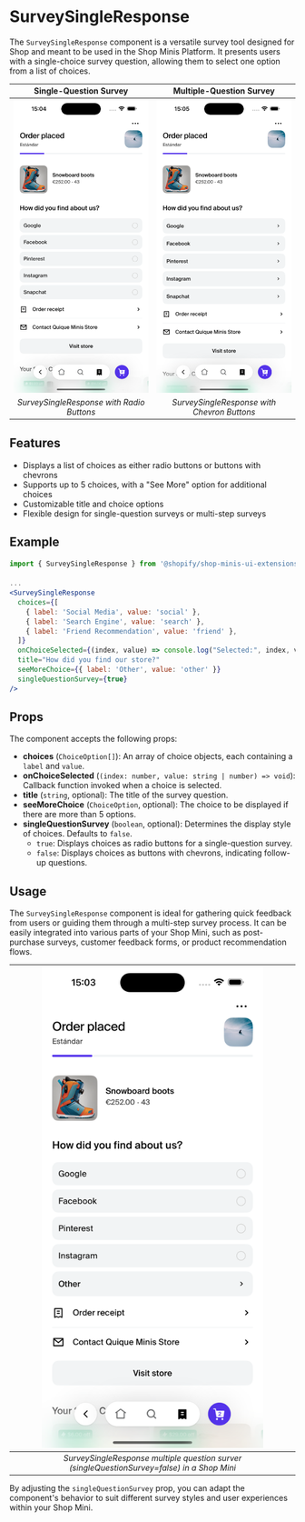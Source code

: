 # SurveySingleResponse

The `SurveySingleResponse` component is a versatile survey tool designed for Shop and meant to be used in the Shop Minis Platform. It presents users with a single-choice survey question, allowing them to select one option from a list of choices.

|                         Single-Question Survey                          |                          Multiple-Question Survey                           |
| :---------------------------------------------------------------------: | :-------------------------------------------------------------------------: |
| ![Single-Question Survey Example](assets/single-question-5-options.png) | ![Multiple-Question Survey Example](assets/multiple-question-5-options.png) |
|                _SurveySingleResponse with Radio Buttons_                |                 _SurveySingleResponse with Chevron Buttons_                 |

## Features

- Displays a list of choices as either radio buttons or buttons with chevrons
- Supports up to 5 choices, with a "See More" option for additional choices
- Customizable title and choice options
- Flexible design for single-question surveys or multi-step surveys

## Example

```jsx
import { SurveySingleResponse } from '@shopify/shop-minis-ui-extensions'

...
<SurveySingleResponse
  choices={[
    { label: 'Social Media', value: 'social' },
    { label: 'Search Engine', value: 'search' },
    { label: 'Friend Recommendation', value: 'friend' },
  ]}
  onChoiceSelected={(index, value) => console.log("Selected:", index, value)}
  title="How did you find our store?"
  seeMoreChoice={{ label: 'Other', value: 'other' }}
  singleQuestionSurvey={true}
/>
```

## Props

The component accepts the following props:

- **choices** (`ChoiceOption[]`): An array of choice objects, each containing a `label` and `value`.
- **onChoiceSelected** (`(index: number, value: string | number) => void`): Callback function invoked when a choice is selected.
- **title** (`string`, optional): The title of the survey question.
- **seeMoreChoice** (`ChoiceOption`, optional): The choice to be displayed if there are more than 5 options.
- **singleQuestionSurvey** (`boolean`, optional): Determines the display style of choices. Defaults to `false`.
  - `true`: Displays choices as radio buttons for a single-question survey.
  - `false`: Displays choices as buttons with chevrons, indicating follow-up questions.

## Usage

The `SurveySingleResponse` component is ideal for gathering quick feedback from users or guiding them through a multi-step survey process. It can be easily integrated into various parts of your Shop Mini, such as post-purchase surveys, customer feedback forms, or product recommendation flows.

| <img src="assets/single-question-7-options.png" alt="SurveySingleResponse in context" width="390"> |
| :------------------------------------------------------------------------------------------------: |
|    _SurveySingleResponse multiple question surver (singleQuestionSurvey=false) in a Shop Mini_     |

By adjusting the `singleQuestionSurvey` prop, you can adapt the component's behavior to suit different survey styles and user experiences within your Shop Mini.
